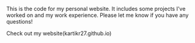 This is the code for my personal website. It includes some projects I've worked on and my work experience. Please let me know if you have any questions!

Check out my website(kartikr27.github.io)
